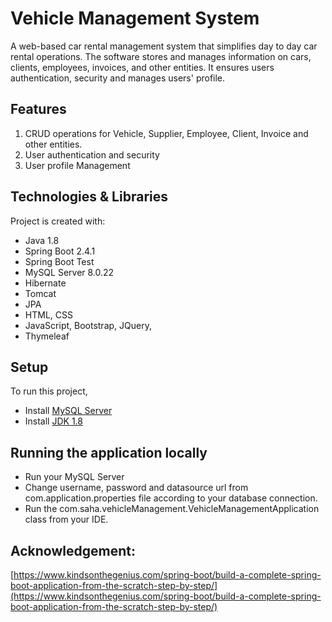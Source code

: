 # Vehicle Management System
   A web-based car rental management system that simplifies day to day car rental operations. The software stores and manages information on cars, clients, employees, invoices, and other entities. It ensures users authentication, security and manages users' profile. 

## Features
1. CRUD operations for Vehicle, Supplier, Employee, Client, Invoice and other entities.
2. User authentication and security 
3. User profile Management    

## Technologies & Libraries 
Project is created with:
* Java 1.8
* Spring Boot 2.4.1
* Spring Boot Test
* MySQL Server 8.0.22
* Hibernate 
* Tomcat
* JPA
* HTML, CSS
* JavaScript, Bootstrap, JQuery, 
* Thymeleaf
	
## Setup 
To run this project,
* Install [MySQL Server](https://dev.mysql.com/doc/mysql-installation-excerpt/8.0/en/windows-install-archive.html)
* Install [JDK 1.8](https://www.oracle.com/ca-en/java/technologies/javase/javase-jdk8-downloads.html)

## Running the application locally
* Run your MySQL Server
* Change username, password and datasource url from com.application.properties file according to your database connection.  
* Run the com.saha.vehicleManagement.VehicleManagementApplication class from your IDE.

## Acknowledgement: 
[https://www.kindsonthegenius.com/spring-boot/build-a-complete-spring-boot-application-from-the-scratch-step-by-step/](https://www.kindsonthegenius.com/spring-boot/build-a-complete-spring-boot-application-from-the-scratch-step-by-step/)

